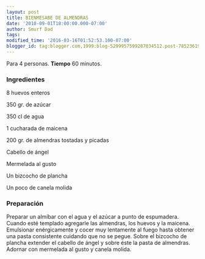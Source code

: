 ```yaml
---
layout: post
title: BIENMESABE DE ALMENDRAS
date: '2010-09-01T18:00:00.000-07:00'
author: Smurf Dad
tags: 
modified_time: '2016-03-16T01:52:53.100-07:00'
blogger_id: tag:blogger.com,1999:blog-5299957599287034512.post-7852361905912781430
---
```


Para 4 personas.
<b>Tiempo</b> 60 minutos.

<h3>Ingredientes</h3>

8 huevos enteros

350 gr. de azúcar

350 cl de agua

1 cucharada de maicena

200 gr. de almendras tostadas y picadas

Cabello de ángel

Mermelada al gusto

Un bizcocho de plancha

Un poco de canela molida

<h3>Preparación</h3>

Preparar un almíbar con el agua y el azúcar a punto de espumadera. Cuando esté templado agregarle las almendras, los huevos y la maicena. Emulsionar enérgicamente y cocer muy lentamente al fuego hasta obtener una pasta consistente cuidando que no se pegue. Sobre el bizcocho de plancha extender el cabello de ángel y sobre éste la pasta de almendras. Adornar con mermelada al gusto y canela molida.

